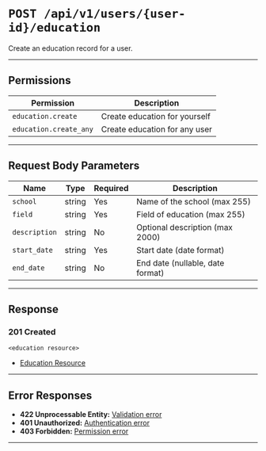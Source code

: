 # `POST /api/v1/users/{user-id}/education`

Create an education record for a user.


---

## Permissions
| Permission             | Description                                 |
|------------------------|---------------------------------------------|
| `education.create`     | Create education for yourself               |
| `education.create_any` | Create education for any user               |

---

## Request Body Parameters
| Name          | Type    | Required | Description                        |
|---------------|---------|----------|------------------------------------|
| `school`      | string  | Yes      | Name of the school (max 255)       |
| `field`       | string  | Yes      | Field of education (max 255)       |
| `description` | string  | No       | Optional description (max 2000)    |
| `start_date`  | string  | Yes      | Start date (date format)           |
| `end_date`    | string  | No       | End date (nullable, date format)   |

---

## Response

### 201 Created
```
<education resource>
```
- [Education Resource](education_resource.md)

---

## Error Responses
- **422 Unprocessable Entity:** [Validation error](../../_globals/validation-errors.md)
- **401 Unauthorized:** [Authentication error](../../_globals/authentication-errors.md)
- **403 Forbidden:** [Permission error](../../_globals/permission-errors.md)

---
